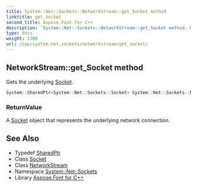 ```yaml
---
title: System::Net::Sockets::NetworkStream::get_Socket method
linktitle: get_Socket
second_title: Aspose.Font for C++
description: 'System::Net::Sockets::NetworkStream::get_Socket method. Gets the underlying Socket in C++.'
type: docs
weight: 1300
url: /cpp/system.net.sockets/networkstream/get_socket/
---
```

## NetworkStream::get_Socket method


Gets the underlying [Socket](../../socket/).

```cpp
System::SharedPtr<System::Net::Sockets::Socket> System::Net::Sockets::NetworkStream::get_Socket()
```


### ReturnValue

A [Socket](../../socket/) object that represents the underlying network connection.

## See Also

* Typedef [SharedPtr](../../../system/sharedptr/)
* Class [Socket](../../socket/)
* Class [NetworkStream](../)
* Namespace [System::Net::Sockets](../../)
* Library [Aspose.Font for C++](../../../)
